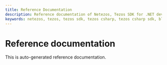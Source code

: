 ```yaml
---
title: Reference Documentation
description: Reference documentation of Netezos, Tezos SDK for .NET developers.
keywords: netezos, tezos, tezos sdk, tezos csharp, tezos csharp sdk, blockchain, blockchain sdk,
---
```


# Reference documentation

This is auto-generated reference documentation.
